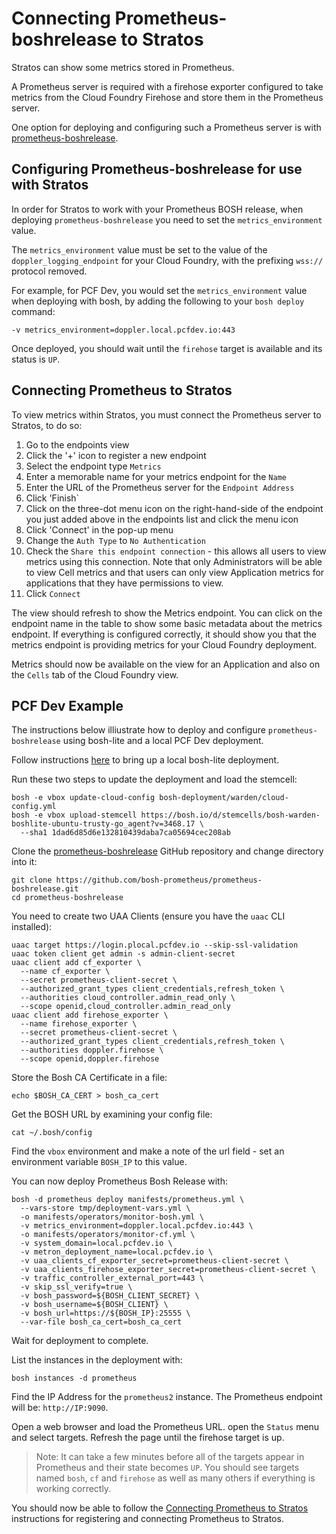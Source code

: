 # Connecting Prometheus-boshrelease to Stratos

Stratos can show some metrics stored in Prometheus.

A Prometheus server is required with a firehose exporter configured to take metrics from the Cloud Foundry Firehose and store them in the Prometheus server.

One option for deploying and configuring such a Prometheus server is with [prometheus-boshrelease](https://github.com/bosh-prometheus/prometheus-boshrelease.git).

## Configuring Prometheus-boshrelease for use with Stratos

In order for Stratos to work with your Prometheus BOSH release, when deploying `prometheus-boshrelease` you need to set the `metrics_environment` value.

The `metrics_environment` value must be set to the value of the `doppler_logging_endpoint` for your Cloud Foundry, with the prefixing `wss://` protocol removed.

For example, for PCF Dev, you would set the `metrics_environment` value when deploying with bosh, by adding the following to your `bosh deploy` command:

```
-v metrics_environment=doppler.local.pcfdev.io:443
```

Once deployed, you should wait until the `firehose` target is available and its status is `UP`.

## Connecting Prometheus to Stratos

To view metrics within Stratos, you must connect the Prometheus server to Stratos, to do so:

1. Go to the endpoints view
1. Click the '+' icon to register a new endpoint
1. Select the endpoint type `Metrics`
1. Enter a memorable name for your metrics endpoint for the `Name`
1. Enter the URL of the Prometheus server for the `Endpoint Address`
1. Click 'Finish`
1. Click on the three-dot menu icon on the right-hand-side of the endpoint you just added above in the endpoints list and click the menu icon
1. Click 'Connect' in the pop-up menu
1. Change the `Auth Type` to `No Authentication`
1. Check the `Share this endpoint connection` - this allows all users to view metrics using this connection. Note that only Administrators will be able to view Cell metrics and that users can only view Application metrics for applications that they have permissions to view.
1. Click `Connect`

The view should refresh to show the Metrics endpoint. You can click on the endpoint name in the table to show some basic metadata about the metrics endpoint. If everything is configured correctly, it should show you that the metrics endpoint is providing metrics for your Cloud Foundry deployment.

Metrics should now be available on the view for an Application and also on the `Cells` tab of the Cloud Foundry view.

## PCF Dev Example

The instructions below illiustrate how to deploy and configure `prometheus-boshrelease` using bosh-lite and a local PCF Dev deployment.

Follow instructions [here](https://bosh.io/docs/quick-start/) to bring up a local bosh-lite deployment.

Run these two steps to update the deployment and load the stemcell:

```
bosh -e vbox update-cloud-config bosh-deployment/warden/cloud-config.yml
bosh -e vbox upload-stemcell https://bosh.io/d/stemcells/bosh-warden-boshlite-ubuntu-trusty-go_agent?v=3468.17 \
  --sha1 1dad6d85d6e132810439daba7ca05694cec208ab
```

Clone the [prometheus-boshrelease](https://github.com/bosh-prometheus/prometheus-boshrelease) GitHub repository and change directory into it:

```
git clone https://github.com/bosh-prometheus/prometheus-boshrelease.git
cd prometheus-boshrelease
```

You need to create two UAA Clients (ensure you have the `uaac` CLI installed):

```
uaac target https://login.plocal.pcfdev.io --skip-ssl-validation
uaac token client get admin -s admin-client-secret
uaac client add cf_exporter \
  --name cf_exporter \
  --secret prometheus-client-secret \
  --authorized_grant_types client_credentials,refresh_token \
  --authorities cloud_controller.admin_read_only \
  --scope openid,cloud_controller.admin_read_only
uaac client add firehose_exporter \
  --name firehose_exporter \
  --secret prometheus-client-secret \
  --authorized_grant_types client_credentials,refresh_token \
  --authorities doppler.firehose \
  --scope openid,doppler.firehose
```

Store the Bosh CA Certificate in a file:

```
echo $BOSH_CA_CERT > bosh_ca_cert
```

Get the BOSH URL by examining your config file:

```
cat ~/.bosh/config
```

Find the `vbox` environment and make a note of the url field - set an environment variable `BOSH_IP` to this value.

You can now deploy Prometheus Bosh Release with:

```
bosh -d prometheus deploy manifests/prometheus.yml \
  --vars-store tmp/deployment-vars.yml \
  -o manifests/operators/monitor-bosh.yml \
  -v metrics_environment=doppler.local.pcfdev.io:443 \
  -o manifests/operators/monitor-cf.yml \
  -v system_domain=local.pcfdev.io \
  -v metron_deployment_name=local.pcfdev.io \
  -v uaa_clients_cf_exporter_secret=prometheus-client-secret \
  -v uaa_clients_firehose_exporter_secret=prometheus-client-secret \
  -v traffic_controller_external_port=443 \
  -v skip_ssl_verify=true \
  -v bosh_password=${BOSH_CLIENT_SECRET} \
  -v bosh_username=${BOSH_CLIENT} \
  -v bosh_url=https://${BOSH_IP}:25555 \
  --var-file bosh_ca_cert=bosh_ca_cert
```

Wait for deployment to complete.

List the instances in the deployment with:

```
bosh instances -d prometheus
```

Find the IP Address for the `prometheus2` instance. The Prometheus endpoint will be: `http://IP:9090`.

Open a web browser and load the Prometheus URL. open the `Status` menu and select targets. Refresh the page until the firehose target is up.

> Note: It can take a few minutes before all of the targets appear in Prometheus and their state becomes `UP`. You should see targets named `bosh`, `cf` and `firehose` as well as many others if everything is working correctly.

You should now be able to follow the [Connecting Prometheus to Stratos](#connecting-prometheus-to-stratos) instructions for registering and connecting Prometheus to Stratos.
